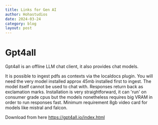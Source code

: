 ```yaml
---
title: Links for Gen AI
author: Hohastudios
date: 2024-03-24
category: blog
layout: post
---
```


# Gpt4all
Gpt4all is an offline LLM chat client, it also provides chat models. 

It is possible to ingest pdfs as contexts via the localdocs plugin. You will need the very model installed approx 45mb installed first to ingest. The model itself cannot be used to chat with. Responses return back as exclamation marks.
Installation is very straightforward, it can 'run' on consumer grade cpus but the models nonetheless requires big VRAM in order to run responses fast. Minimum requirement 8gb video card for models like mistral and falcon. 

Download from here https://gpt4all.io/index.html
